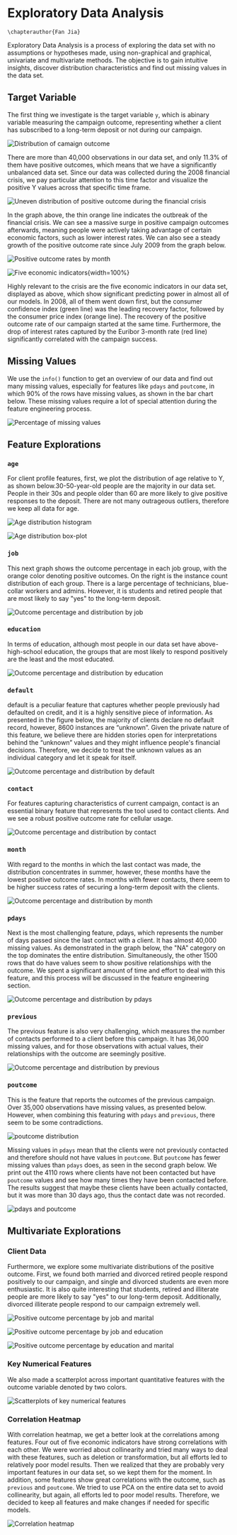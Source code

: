 # Exploratory Data Analysis
```{=latex}
\chapterauthor{Fan Jia}
```

Exploratory Data Analysis is a process of exploring the data set with no assumptions or hypotheses made, using non-graphical and graphical, univariate and multivariate methods. The objective is to gain intuitive insights, discover distribution characteristics and find out missing values in the data set.

## Target Variable
The first thing we investigate is the target variable `y`, which is abinary variable measuring the campaign outcome, representing whether a client has subscribed to a long-term deposit or not during our campaign.

![Distribution of camaign outcome](../figures/2_1_Y_distribution.png)

There are more than 40,000 observations in our data set, and only 11.3% of them have positive outcomes, which means that we have a significantly unbalanced data set. Since our data was collected during the 2008 financial crisis, we pay particular attention to this time factor and visualize the positive Y values across that specific time frame.

![Uneven distribution of positive outcome during the financial crisis](../figures/2_2_Uneven_distribution.png)

In the graph above, the thin orange line indicates the outbreak of the financial crisis. We can see a massive surge in positive campaign outcomes afterwards, meaning people were actively taking advantage of certain economic factors, such as lower interest rates. We can also see a steady growth of the positive outcome rate since July 2009 from the graph below.

![Positive outcome rates by month](../figures/2_3_Positive_rate_by_month.png)

![Five economic indicators](../figures/2_4_Five_econ_indicators.png){width=100%}

Highly relevant to the crisis are the five economic indicators in our data set, displayed as above, which show significant predicting power in almost all of our models. In 2008, all of them went down first, but the consumer confidence index (green line) was the leading recovery factor, followed by the consumer price index (orange line). The recovery of the positive outcome rate of our campaign started at the same time. Furthermore, the drop of interest rates captured by the Euribor 3-month rate (red line) significantly correlated with the campaign success.

## Missing Values
We use the `info()` function to get an overview of our data and find out many missing values, especially for features like `pdays` and `poutcome`, in which 90% of the rows have missing values, as shown in the bar chart below. These missing values require a lot of special attention during the feature engineering process.

![Percentage of missing values](../figures/2_5_Missing_value_percentage.png)

## Feature Explorations
### `age`
For client profile features, first, we plot the distribution of age relative to Y, as shown below.30-50-year-old people are the majority in our data set. People in their 30s and people older than 60 are more likely to give positive responses to the deposit. There are not many outrageous outliers, therefore we keep all data for age.

![Age distribution histogram](../figures/2_6_Age_histogram.png)

![Age distribution box-plot](../figures/2_6_Age_box.png)

### `job`
This next graph shows the outcome percentage in each job group, with the orange color denoting positive outcomes. On the right is the instance count distribution of each group. There is a large percentage of technicians, blue-collar workers and admins. However, it is students and retired people that are most likely to say "yes" to the long-term deposit.

![Outcome percentage and distribution by `job`](../figures/2_7_Job.png)

### `education`
In terms of education, although most people in our data set have above-high-school education, the groups that are most likely to respond positively are the least and the most educated. 

![Outcome percentage and distribution by `education`](../figures/2_8_Education.png)

### `default`
default is a peculiar feature that captures whether people previously had defaulted on credit, and it is a highly sensitive piece of information. As presented in the figure below, the majority of clients declare no default record, however, 8600 instances are “unknown”. Given the private nature of this feature, we believe there are hidden stories open for interpretations behind the “unknown” values and they might influence people's financial decisions. Therefore, we decide to treat the unknown values as an individual category and let it speak for itself.

![Outcome percentage and distribution by `default`](../figures/2_9_Default.png)

### `contact`
For features capturing characteristics of current campaign, contact is an essential binary feature that represents the tool used to contact clients. And we see a robust positive outcome rate for cellular usage.

![Outcome percentage and distribution by `contact`](../figures/2_10_Contact.png)

### `month`
With regard to the months in which the last contact was made, the distribution concentrates in summer, however, these months have the lowest positive outcome rates. In months with fewer contacts, there seem to be higher success rates of securing a long-term deposit with the clients.

![Outcome percentage and distribution by month](../figures/2_11_Month.png)

### `pdays`
Next is the most challenging feature, pdays, which represents the number of days passed since the last contact with a client. It has almost 40,000 missing values. As demonstrated in the graph below, the "NA" category on the top dominates the entire distribution. Simultaneously, the other 1500 rows that do have values seem to show positive relationships with the outcome. We spent a significant amount of time and effort to deal with this feature, and this process will be discussed in the feature engineering section.

![Outcome percentage and distribution by `pdays`](../figures/2_12_Pdays.png)

### `previous`
The previous feature is also very challenging, which measures the number of contacts performed to a client before this campaign. It has 36,000 missing values, and for those observations with actual values, their relationships with the outcome are seemingly positive.

![Outcome percentage and distribution by `previous`](../figures/2_13_Previous.png)

### `poutcome`
This is the feature that reports the outcomes of the previous campaign. Over 35,000 observations have missing values, as presented below. However, when combining this featuring with `pdays` and `previous`, there seem to be some contradictions.

![`poutcome` distribution](../figures/2_14_Poutcome.png)

 Missing values in `pdays` mean that the clients were not previously contacted and therefore should not have values in `poutcome`. But `poutcome` has fewer missing values than `pdays` does, as seen in the second graph below. We print out the 4110 rows where clients have not been contacted but have `poutcome` values and see how many times they have been contacted before. The results suggest that maybe these clients have been actually contacted, but it was more than 30 days ago, thus the contact date was not recorded.

![`pdays` and `poutcome`](../figures/2_14_Pdays+Previous.png)

##  Multivariate Explorations
### Client Data
Furthermore, we explore some multivariate distributions of the positive outcome. First, we found both married and divorced retired people respond positively to our campaign, and single and divorced students are even more enthusiastic. It is also quite interesting that students, retired and illiterate people are more likely to say "yes" to our long-term deposit. Additionally,  divorced illiterate people respond to our campaign extremely well.

![Positive outcome percentage by `job` and `marital`](../figures/2_15_Job+Marital.png)

![Positive outcome percentage by `job` and `education`](../figures/2_15_Job+Education.png)

![Positive outcome percentage by `education` and `marital`](../figures/2_15_Education+Marital.png)

### Key Numerical Features
We also made a scatterplot across important quantitative features with the outcome variable denoted by two colors.

![Scatterplots of key numerical features](../figures/2_16_Numerial_features.png)

### Correlation Heatmap
With correlation heatmap, we get a better look at the correlations among features. Four out of five economic indicators have strong correlations with each other. We were worried about collinearity and tried many ways to deal with these features, such as deletion or transformation, but all efforts led to relatively poor model results. Then we realized that they are probably very important features in our data set, so we kept them for the moment. In addition, some features show great correlations with the outcome, such as `previous` and `poutcome`. We tried to use PCA on the entire data set to avoid collinearity, but again, all efforts led to poor model results. Therefore, we decided to keep all features and make changes if needed for specific models.

![Correlation heatmap](../figures/2_17_Heatmap.png)
